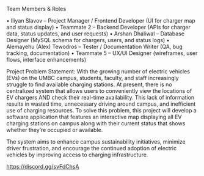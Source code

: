 Team Members & Roles

• Iliyan Slavov – Project Manager / Frontend Developer (UI for charger map and status display)
• Teammate 2 – Backend Developer (APIs for charger data, status updates, and user requests)
• Arshan Dhaliwal – Database Designer (MySQL schema for chargers, users, and status logs)
• Alemayehu (Alex) Tewodros – Tester / Documentation Writer (QA, bug tracking, documentation)
• Teammate 5 – UX/UI Designer (wireframes, user flows, interface enhancements)

Project Problem Statement:
With the growing number of electric vehicles (EVs) on the UMBC campus, students, faculty, and staff increasingly struggle to find available charging stations. At present, there is no centralized system that allows users to conveniently view the locations of EV chargers AND check their real-time availability. This lack of information results in wasted time, unnecessary driving around campus, and inefficient use of charging resources. To solve this problem, this project will develop a software application that features an interactive map displaying all EV charging stations on campus along with their current status that shows whether they’re occupied or available. 

The system aims to enhance campus sustainability initiatives, minimize driver frustration, and encourage the continued adoption of electric vehicles by improving access to charging infrastructure.

https://discord.gg/svFdChsA

